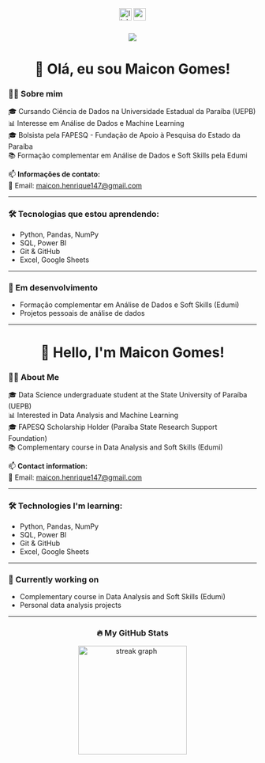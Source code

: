 <div align="center">
  <img src="https://img.shields.io/static/v1?message=LinkedIn&logo=linkedin&label=&color=0077B5&logoColor=white&labelColor=&style=for-the-badge" height="25" alt="linkedin logo" />
  <img src="https://img.shields.io/static/v1?message=Gmail&logo=gmail&label=&color=EA4335&logoColor=white&labelColor=&style=for-the-badge" height="25" alt="gmail logo" />
</div>

###

<div align="center">
  <img src="https://visitor-badge.laobi.icu/badge?page_id=maicongomes.maicongomes" />
</div>

###

<h1 align="center">👋 Olá, eu sou Maicon Gomes!</h1>

### 👨‍💻 Sobre mim

🎓 Cursando Ciência de Dados na Universidade Estadual da Paraíba (UEPB)  
📊 Interesse em Análise de Dados e Machine Learning  
🎓 Bolsista pela FAPESQ - Fundação de Apoio à Pesquisa do Estado da Paraíba  
📚 Formação complementar em Análise de Dados e Soft Skills pela Edumi  

📫 **Informações de contato:**  
📧 Email: maicon.henrique147@gmail.com  

---

### 🛠 Tecnologias que estou aprendendo:

- Python, Pandas, NumPy  
- SQL, Power BI  
- Git & GitHub  
- Excel, Google Sheets

---

### 🚀 Em desenvolvimento

- Formação complementar em Análise de Dados e Soft Skills (Edumi)  
- Projetos pessoais de análise de dados

---

<h1 align="center">👋 Hello, I'm Maicon Gomes!</h1>

### 👨‍💻 About Me

🎓 Data Science undergraduate student at the State University of Paraíba (UEPB)  
📊 Interested in Data Analysis and Machine Learning  
🎓 FAPESQ Scholarship Holder (Paraíba State Research Support Foundation)  
📚 Complementary course in Data Analysis and Soft Skills (Edumi)  

📫 **Contact information:**  
📧 Email: maicon.henrique147@gmail.com  

---

### 🛠 Technologies I'm learning:

- Python, Pandas, NumPy  
- SQL, Power BI  
- Git & GitHub  
- Excel, Google Sheets

---

### 🚀 Currently working on

- Complementary course in Data Analysis and Soft Skills (Edumi)  
- Personal data analysis projects

---

<h3 align="center">🔥 My GitHub Stats</h3>

<div align="center">
  <img src="https://streak-stats.demolab.com?user=maicongomes&locale=pt_BR&mode=daily&theme=dark&hide_border=false&border_radius=5&order=3" height="220" alt="streak graph" />
</div>
